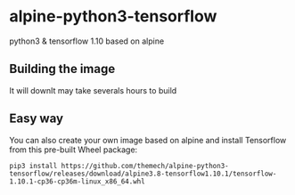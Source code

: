 # alpine-python3-tensorflow
python3 &amp; tensorflow 1.10 based on alpine

## Building the image

It will downIt may take severals hours to build

## Easy way

You can also create your own image based on alpine and install Tensorflow from this pre-built Wheel package:
```
pip3 install https://github.com/themech/alpine-python3-tensorflow/releases/download/alpine3.8-tensorflow1.10.1/tensorflow-1.10.1-cp36-cp36m-linux_x86_64.whl
```
